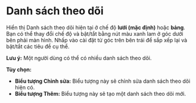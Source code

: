 # **Danh sách theo dõi**

Hiển thị Danh sách theo dõi hiện tại ở chế độ **lưới (mặc định)** hoặc **bảng**.
Bạn có thể thay đổi chế độ và bật/tắt bằng nút màu xanh lam ở góc dưới bên phải màn hình.
Nhấp vào cài đặt từ góc trên bên trái để sắp xếp lại và bật/tắt các tiêu đề cụ thể.

**Lưu ý:** Một người dùng có thể có nhiều danh sách theo dõi.

**Tùy chọn:**
- **Biểu tượng Chỉnh sửa:** Biểu tượng này sẽ chỉnh sửa danh sách theo dõi hiện có.
- **Biểu tượng Thêm:** Biểu tượng này sẽ tạo một danh sách theo dõi mới.
